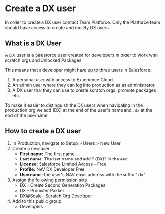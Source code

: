 # Create a DX user

In order to create a DX user contact Team Platforce. Only the Platforce team should have access to create and modify DX users.

## What is a DX User

A DX user is a Salesforce user created for developers in order to work with scratch orgs and Unlocked Packages.

This means that a developer might have up to three users in Salesforce:

1. A personal user with access to Experience Cloud.
2. An admin user where they can log into production as an administrator.
3. A DX user that they can use to create scratch orgs, promote packages etc.

To make it easier to distinguish the DX users when navigating in the production org we add (DX) at the end of the user's name and `.dx` at the end of the username.

## How to create a DX user

1. In Production, navigate to Setup > Users > New User
2. Create a new user
    * **First name:** The first name
    * **Last name:** The last name and add " (DX)" in the end
    * **License:** Salesforce Limited Access - Free
    * **Profile:** NAV DX Developer Free
    * **Username:**  the user's NAV email address with the suffix ".dx"
3. Assign the following permission sets
    * DX - Create Second Generation Packages
    * DX - Promoter Pakker
    * DX@Scale - Scratch Org Developer
4. Add to this public group
    * Developers
